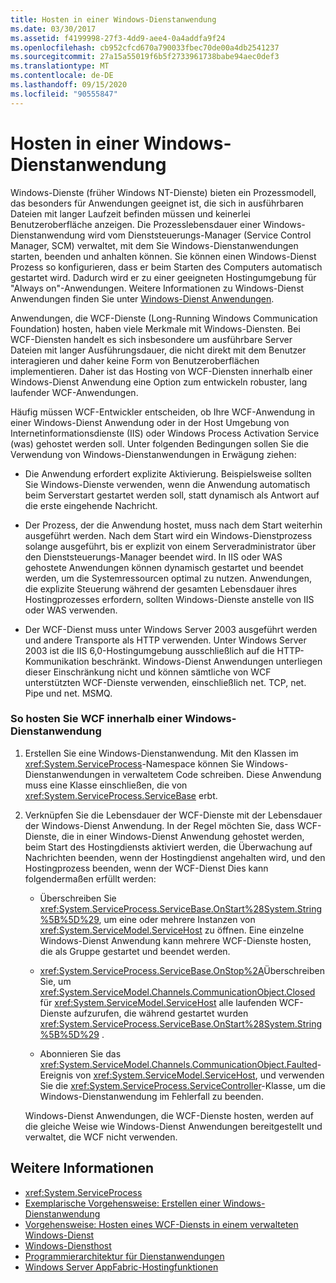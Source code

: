 ```yaml
---
title: Hosten in einer Windows-Dienstanwendung
ms.date: 03/30/2017
ms.assetid: f4199998-27f3-4dd9-aee4-0a4addfa9f24
ms.openlocfilehash: cb952cfcd670a790033fbec70de00a4db2541237
ms.sourcegitcommit: 27a15a55019f6b5f2733961738babe94aec0def3
ms.translationtype: MT
ms.contentlocale: de-DE
ms.lasthandoff: 09/15/2020
ms.locfileid: "90555847"
---
```

# <a name="hosting-in-a-windows-service-application"></a>Hosten in einer Windows-Dienstanwendung
Windows-Dienste (früher Windows NT-Dienste) bieten ein Prozessmodell, das besonders für Anwendungen geeignet ist, die sich in ausführbaren Dateien mit langer Laufzeit befinden müssen und keinerlei Benutzeroberfläche anzeigen. Die Prozesslebensdauer einer Windows-Dienstanwendung wird vom Dienststeuerungs-Manager (Service Control Manager, SCM) verwaltet, mit dem Sie Windows-Dienstanwendungen starten, beenden und anhalten können. Sie können einen Windows-Dienst Prozess so konfigurieren, dass er beim Starten des Computers automatisch gestartet wird. Dadurch wird er zu einer geeigneten Hostingumgebung für "Always on"-Anwendungen. Weitere Informationen zu Windows-Dienst Anwendungen finden Sie unter [Windows-Dienst Anwendungen](https://go.microsoft.com/fwlink/?LinkId=89450).  
  
 Anwendungen, die WCF-Dienste (Long-Running Windows Communication Foundation) hosten, haben viele Merkmale mit Windows-Diensten. Bei WCF-Diensten handelt es sich insbesondere um ausführbare Server Dateien mit langer Ausführungsdauer, die nicht direkt mit dem Benutzer interagieren und daher keine Form von Benutzeroberflächen implementieren. Daher ist das Hosting von WCF-Diensten innerhalb einer Windows-Dienst Anwendung eine Option zum entwickeln robuster, lang laufender WCF-Anwendungen.  
  
 Häufig müssen WCF-Entwickler entscheiden, ob Ihre WCF-Anwendung in einer Windows-Dienst Anwendung oder in der Host Umgebung von Internetinformationsdienste (IIS) oder Windows Process Activation Service (was) gehostet werden soll. Unter folgenden Bedingungen sollen Sie die Verwendung von Windows-Dienstanwendungen in Erwägung ziehen:  
  
- Die Anwendung erfordert explizite Aktivierung. Beispielsweise sollten Sie Windows-Dienste verwenden, wenn die Anwendung automatisch beim Serverstart gestartet werden soll, statt dynamisch als Antwort auf die erste eingehende Nachricht.  
  
- Der Prozess, der die Anwendung hostet, muss nach dem Start weiterhin ausgeführt werden. Nach dem Start wird ein Windows-Dienstprozess solange ausgeführt, bis er explizit von einem Serveradministrator über den Dienststeuerungs-Manager beendet wird. In IIS oder WAS gehostete Anwendungen können dynamisch gestartet und beendet werden, um die Systemressourcen optimal zu nutzen. Anwendungen, die explizite Steuerung während der gesamten Lebensdauer ihres Hostingprozesses erfordern, sollten Windows-Dienste anstelle von IIS oder WAS verwenden.  
  
- Der WCF-Dienst muss unter Windows Server 2003 ausgeführt werden und andere Transporte als HTTP verwenden. Unter Windows Server 2003 ist die IIS 6,0-Hostingumgebung ausschließlich auf die HTTP-Kommunikation beschränkt. Windows-Dienst Anwendungen unterliegen dieser Einschränkung nicht und können sämtliche von WCF unterstützten WCF-Dienste verwenden, einschließlich net. TCP, net. Pipe und net. MSMQ.  
  
### <a name="to-host-wcf-inside-of-a-windows-service-application"></a>So hosten Sie WCF innerhalb einer Windows-Dienstanwendung  
  
1. Erstellen Sie eine Windows-Dienstanwendung. Mit den Klassen im <xref:System.ServiceProcess>-Namespace können Sie Windows-Dienstanwendungen in verwaltetem Code schreiben. Diese Anwendung muss eine Klasse einschließen, die von <xref:System.ServiceProcess.ServiceBase> erbt.  
  
2. Verknüpfen Sie die Lebensdauer der WCF-Dienste mit der Lebensdauer der Windows-Dienst Anwendung. In der Regel möchten Sie, dass WCF-Dienste, die in einer Windows-Dienst Anwendung gehostet werden, beim Start des Hostingdiensts aktiviert werden, die Überwachung auf Nachrichten beenden, wenn der Hostingdienst angehalten wird, und den Hostingprozess beenden, wenn der WCF-Dienst Dies kann folgendermaßen erfüllt werden:  
  
    - Überschreiben Sie <xref:System.ServiceProcess.ServiceBase.OnStart%28System.String%5B%5D%29>, um eine oder mehrere Instanzen von <xref:System.ServiceModel.ServiceHost> zu öffnen. Eine einzelne Windows-Dienst Anwendung kann mehrere WCF-Dienste hosten, die als Gruppe gestartet und beendet werden.  
  
    - <xref:System.ServiceProcess.ServiceBase.OnStop%2A>Überschreiben Sie, um <xref:System.ServiceModel.Channels.CommunicationObject.Closed> für <xref:System.ServiceModel.ServiceHost> alle laufenden WCF-Dienste aufzurufen, die während gestartet wurden <xref:System.ServiceProcess.ServiceBase.OnStart%28System.String%5B%5D%29> .  
  
    - Abonnieren Sie das <xref:System.ServiceModel.Channels.CommunicationObject.Faulted>-Ereignis von <xref:System.ServiceModel.ServiceHost>, und verwenden Sie die <xref:System.ServiceProcess.ServiceController>-Klasse, um die Windows-Dienstanwendung im Fehlerfall zu beenden.  
  
     Windows-Dienst Anwendungen, die WCF-Dienste hosten, werden auf die gleiche Weise wie Windows-Dienst Anwendungen bereitgestellt und verwaltet, die WCF nicht verwenden.  
  
## <a name="see-also"></a>Weitere Informationen

- <xref:System.ServiceProcess>
- [Exemplarische Vorgehensweise: Erstellen einer Windows-Dienstanwendung](https://go.microsoft.com/fwlink/?LinkId=94875)
- [Vorgehensweise: Hosten eines WCF-Diensts in einem verwalteten Windows-Dienst](how-to-host-a-wcf-service-in-a-managed-windows-service.md)
- [Windows-Diensthost](../samples/windows-service-host.md)
- [Programmierarchitektur für Dienstanwendungen](https://go.microsoft.com/fwlink/?LinkId=94876)
- [Windows Server AppFabric-Hostingfunktionen](/previous-versions/appfabric/ee677189(v=azure.10))
